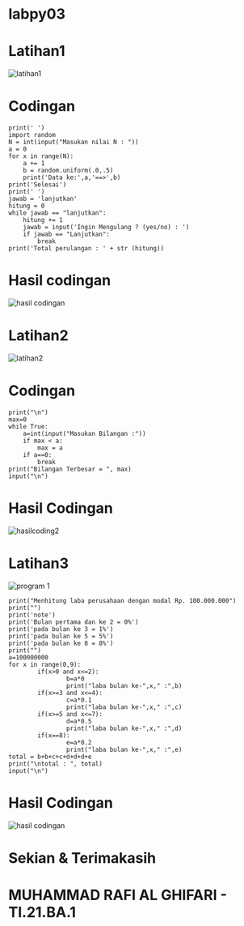 # labpy03
# Latihan1
![latihan1](https://user-images.githubusercontent.com/46749500/53287677-ee1b8c80-37b2-11e9-94ed-3cae74178a40.png)

# Codingan
```
print(' ')
import random
N = int(input("Masukan nilai N : "))
a = 0
for x in range(N):
    a += 1
    b = random.uniform(.0,.5)
    print('Data ke:',a,'==>',b)
print('Selesai')
print(' ')
jawab = 'lanjutkan'
hitung = 0
while jawab == "lanjutkan":
    hitung += 1
    jawab = input('Ingin Mengulang ? (yes/no) : ')
    if jawab == "Lanjutkan":
        break
print('Total perulangan : ' + str (hitung))
```

# Hasil codingan
![hasil codingan](https://user-images.githubusercontent.com/46749500/53287636-a9dbbc80-37b1-11e9-8043-13169152b9dd.png)

# Latihan2
![latihan2](https://user-images.githubusercontent.com/46749500/53287784-d4c71000-37b3-11e9-9296-4b5b9b2ca9bf.png)

# Codingan
```
print("\n")
max=0
while True:
    a=int(input("Masukan Bilangan :"))
    if max < a:
        max = a
    if a==0:
        break
print("Bilangan Terbesar = ", max)
input("\n")
```
# Hasil Codingan
![hasilcoding2](https://user-images.githubusercontent.com/46749500/53288065-d514da80-37b6-11e9-9627-613c44a72965.png)

# Latihan3
![program 1](https://user-images.githubusercontent.com/46749500/53288204-7a7c7e00-37b8-11e9-8730-80df3981e44e.png)

```
print("Menhitung laba perusahaan dengan modal Rp. 100.000.000")
print("")
print('note')
print('Bulan pertama dan ke 2 = 0%')
print('pada bulan ke 3 = 1%')
print('pada bulan ke 5 = 5%')
print('pada bulan ke 8 = 8%')
print("")
a=100000000
for x in range(0,9):
        if(x>0 and x<=2):
                b=a*0
                print("laba bulan ke-",x," :",b)
        if(x>=3 and x<=4):
                c=a*0.1
                print("laba bulan ke-",x," :",c)
        if(x>=5 and x<=7):
                d=a*0.5
                print("laba bulan ke-",x," :",d)
        if(x==8):
                e=a*0.2
                print("laba bulan ke-",x," :",e)
total = b+b+c+c+d+d+d+e
print("\ntotal : ", total)
input("\n")
```

# Hasil Codingan
![hasil codingan](https://user-images.githubusercontent.com/46749500/53288263-fbd41080-37b8-11e9-95f3-461481ab5974.png)

# Sekian & Terimakasih
# MUHAMMAD RAFI AL GHIFARI - TI.21.BA.1
